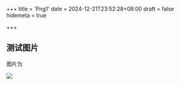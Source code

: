 +++
title = 'Png1'
date = 2024-12-21T23:52:28+08:00
draft = false
hidemeta = true

+++

## 测试图片

图片为

![](/png/算法函数比较(1).jpg)
